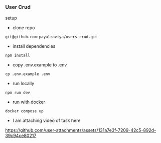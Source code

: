 ### User Crud

setup

- clone repo
```
git@github.com:payalraviya/users-crud.git
```

- install dependencies
```
npm install
```

- copy .env.example to .env
```
cp .env.example .env
```

- run locally
```
npm run dev
```

- run with docker
```
docker compose up
```

- I am attaching video of task here


https://github.com/user-attachments/assets/131a7e3f-7209-42c5-892d-39c94ce80217

